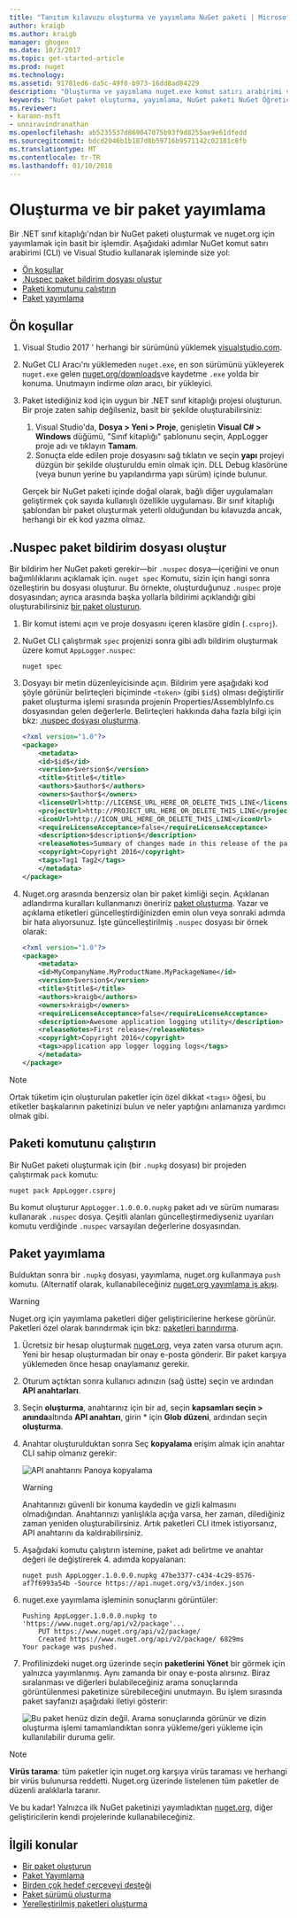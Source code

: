 ```yaml
---
title: "Tanıtım kılavuzu oluşturma ve yayımlama NuGet paketi | Microsoft Docs"
author: kraigb
ms.author: kraigb
manager: ghogen
ms.date: 10/3/2017
ms.topic: get-started-article
ms.prod: nuget
ms.technology: 
ms.assetid: 91781ed6-da5c-49f0-b973-16dd8ad84229
description: "Oluşturma ve yayımlama nuget.exe komut satırı arabirimi ve Visual Studio kullanarak bir NuGet paketi bir gözden geçirme Öğreticisi."
keywords: "NuGet paket oluşturma, yayımlama, NuGet paketi NuGet Öğreticisi"
ms.reviewer:
- karann-msft
- unniravindranathan
ms.openlocfilehash: ab5235537d869047075b93f9d8255ae9e61dfedd
ms.sourcegitcommit: bdcd2046b1b187d8b59716b9571142c02181c8fb
ms.translationtype: MT
ms.contentlocale: tr-TR
ms.lasthandoff: 01/10/2018
---
```

# <a name="create-and-publish-a-package"></a>Oluşturma ve bir paket yayımlama

Bir .NET sınıf kitaplığı'ndan bir NuGet paketi oluşturmak ve nuget.org için yayımlamak için basit bir işlemdir. Aşağıdaki adımlar NuGet komut satırı arabirimi (CLI) ve Visual Studio kullanarak işleminde size yol:

- [Ön koşullar](#install-pre-requisites)
- [.Nuspec paket bildirim dosyası oluştur](#create-the-nuspec-package-manifest-file)
- [Paketi komutunu çalıştırın](#run-the-pack-command)
- [Paket yayımlama](#publish-the-package)

## <a name="pre-requisites"></a>Ön koşullar

1. Visual Studio 2017 ' herhangi bir sürümünü yüklemek [visualstudio.com](https://www.visualstudio.com/).

1. NuGet CLI Aracı'nı yüklemeden `nuget.exe`, en son sürümünü yükleyerek `nuget.exe` gelen [nuget.org/downloads](https://nuget.org/downloads)ve kaydetme `.exe` yolda bir konuma. Unutmayın indirme *olan* aracı, bir yükleyici.

1. Paket istediğiniz kod için uygun bir .NET sınıf kitaplığı projesi oluşturun. Bir proje zaten sahip değilseniz, basit bir şekilde oluşturabilirsiniz:
    1. Visual Studio'da, **Dosya > Yeni > Proje**, genişletin **Visual C# > Windows** düğümü, "Sınıf kitaplığı" şablonunu seçin, AppLogger proje adı ve tıklayın **Tamam**.
    1. Sonuçta elde edilen proje dosyasını sağ tıklatın ve seçin **yapı** projeyi düzgün bir şekilde oluşturuldu emin olmak için. DLL Debug klasörüne (veya bunun yerine bu yapılandırma yapı sürüm) içinde bulunur.

    Gerçek bir NuGet paketi içinde doğal olarak, bağlı diğer uygulamaları geliştirmek çok sayıda kullanışlı özellikle uygulaması. Bir sınıf kitaplığı şablondan bir paket oluşturmak yeterli olduğundan bu kılavuzda ancak, herhangi bir ek kod yazma olmaz.

## <a name="create-the-nuspec-package-manifest-file"></a>.Nuspec paket bildirim dosyası oluştur

Bir bildirim her NuGet paketi gerekir&mdash;bir `.nuspec` dosya&mdash;içeriğini ve onun bağımlılıklarını açıklamak için. `nuget spec` Komutu, sizin için hangi sonra özelleştirin bu dosyası oluşturur. Bu örnekte, oluşturduğunuz `.nuspec` proje dosyasından; ayrıca arasında başka yollarla bildirimi açıklandığı gibi oluşturabilirsiniz [bir paket oluşturun](../create-packages/creating-a-package.md).

1. Bir komut istemi açın ve proje dosyasını içeren klasöre gidin (`.csproj`).

1. NuGet CLI çalıştırmak `spec` projenizi sonra gibi adlı bildirim oluşturmak üzere komut `AppLogger.nuspec`:

    ```
    nuget spec
    ```

1. Dosyayı bir metin düzenleyicisinde açın. Bildirim yere aşağıdaki kod şöyle görünür belirteçleri biçiminde `<token>` (gibi `$id$`) olması değiştirilir paket oluşturma işlemi sırasında projenin Properties/AssemblyInfo.cs dosyasından gelen değerlerle. Belirteçleri hakkında daha fazla bilgi için bkz: [.nuspec dosyası oluşturma](../create-packages/creating-a-package.md#creating-the-nuspec-file).

    ```xml
    <?xml version="1.0"?>
    <package>
        <metadata>
        <id>$id$</id>
        <version>$version$</version>
        <title>$title$</title>
        <authors>$author$</authors>
        <owners>$author$</owners>
        <licenseUrl>http://LICENSE_URL_HERE_OR_DELETE_THIS_LINE</licenseUrl>
        <projectUrl>http://PROJECT_URL_HERE_OR_DELETE_THIS_LINE</projectUrl>
        <iconUrl>http://ICON_URL_HERE_OR_DELETE_THIS_LINE</iconUrl>
        <requireLicenseAcceptance>false</requireLicenseAcceptance>
        <description>$description$</description>
        <releaseNotes>Summary of changes made in this release of the package.</releaseNotes>
        <copyright>Copyright 2016</copyright>
        <tags>Tag1 Tag2</tags>
        </metadata>
    </package>
    ```

1. Nuget.org arasında benzersiz olan bir paket kimliği seçin. Açıklanan adlandırma kuralları kullanmanızı öneririz [paket oluşturma](../create-packages/creating-a-package.md#choosing-a-unique-package-identifier-and-setting-the-version-number). Yazar ve açıklama etiketleri güncelleştirdiğinizden emin olun veya sonraki adımda bir hata alıyorsunuz. İşte güncelleştirilmiş `.nuspec` dosyası bir örnek olarak:

    ```xml
    <?xml version="1.0"?>
    <package>
        <metadata>
        <id>MyCompanyName.MyProductName.MyPackageName</id>
        <version>$version$</version>
        <title>$title$</title>
        <authors>kraigb</authors>
        <owners>kraigb</owners>
        <requireLicenseAcceptance>false</requireLicenseAcceptance>
        <description>Awesome application logging utility</description>
        <releaseNotes>First release</releaseNotes>
        <copyright>Copyright 2016</copyright>
        <tags>application app logger logging logs</tags>
        </metadata>
    </package>
    ```

> [!Note]
> Ortak tüketim için oluşturulan paketler için özel dikkat `<tags>` öğesi, bu etiketler başkalarının paketinizi bulun ve neler yaptığını anlamanıza yardımcı olmak gibi.

## <a name="run-the-pack-command"></a>Paketi komutunu çalıştırın

Bir NuGet paketi oluşturmak için (bir `.nupkg` dosyası) bir projeden çalıştırmak `pack` komutu:

```
nuget pack AppLogger.csproj
```

Bu komut oluşturur `AppLogger.1.0.0.0.nupkg` paket adı ve sürüm numarası kullanarak `.nuspec` dosya. Çeşitli alanları güncelleştirmediyseniz uyarıları komutu verdiğinde `.nuspec` varsayılan değerlerine dosyasından.

## <a name="publish-the-package"></a>Paket yayımlama

Bulduktan sonra bir `.nupkg` dosyası, yayımlama, nuget.org kullanmaya `push` komutu. (Alternatif olarak, kullanabileceğiniz [nuget.org yayımlama iş akışı](../create-packages/publish-a-package.md#publish-to-nugetorg).

> [!Warning]
> Nuget.org için yayımlama paketleri diğer geliştiricilerine herkese görünür. Paketleri özel olarak barındırmak için bkz: [paketleri barındırma](../hosting-packages/overview.md).

1. Ücretsiz bir hesap oluşturmak [nuget.org](https://www.nuget.org/users/account/LogOn?returnUrl=%2F), veya zaten varsa oturum açın. Yeni bir hesap oluşturmadan bir onay e-posta gönderir. Bir paket karşıya yüklemeden önce hesap onaylamanız gerekir.

1. Oturum açtıktan sonra kullanıcı adınızın (sağ üstte) seçin ve ardından **API anahtarları**.

1. Seçin **oluşturma**, anahtarınız için bir ad, seçin **kapsamları seçin > anında**altında **API anahtarı**, girin * için **Glob düzeni**, ardından seçin **oluşturma**.

1. Anahtar oluşturulduktan sonra Seç **kopyalama** erişim almak için anahtar CLI sahip olmanız gerekir:

    ![API anahtarını Panoya kopyalama](media/QS_Create-02-APIKey.png)

    > [!Warning]
    > Anahtarınızı güvenli bir konuma kaydedin ve gizli kalmasını olmadığından. Anahtarınızı yanlışlıkla açığa varsa, her zaman, dilediğiniz zaman yeniden oluşturabilirsiniz. Artık paketleri CLI itmek istiyorsanız, API anahtarını da kaldırabilirsiniz.

1. Aşağıdaki komutu çalıştırın istemine, paket adı belirtme ve anahtar değeri ile değiştirerek 4. adımda kopyalanan:

    ```
    nuget push AppLogger.1.0.0.0.nupkg 47be3377-c434-4c29-8576-af7f6993a54b -Source https://api.nuget.org/v3/index.json
    ```

1. nuget.exe yayımlama işleminin sonuçlarını görüntüler:

    ```
    Pushing AppLogger.1.0.0.0.nupkg to 'https://www.nuget.org/api/v2/package'...
        PUT https://www.nuget.org/api/v2/package/
        Created https://www.nuget.org/api/v2/package/ 6829ms
    Your package was pushed. 
    ```

1. Profilinizdeki nuget.org üzerinde seçin **paketlerini Yönet** bir görmek için yalnızca yayımlanmış. Aynı zamanda bir onay e-posta alırsınız. Biraz sıralanması ve diğerleri bulabileceğiniz arama sonuçlarında görüntülenmesi paketinize sürebileceğini unutmayın. Bu işlem sırasında paket sayfanızı aşağıdaki iletiyi gösterir:

    ![Bu paket henüz dizin değil. Arama sonuçlarında görünür ve dizin oluşturma işlemi tamamlandıktan sonra yükleme/geri yükleme için kullanılabilir duruma gelir.](media/QS_Create-03-NotIndexed.png)

> [!Note]
> **Virüs tarama**: tüm paketler için nuget.org karşıya virüs taraması ve herhangi bir virüs bulunursa reddetti. Nuget.org üzerinde listelenen tüm paketler de düzenli aralıklarla taranır.

Ve bu kadar! Yalnızca ilk NuGet paketinizi yayımladıktan [nuget.org](https://www.nuget.org/), diğer geliştiricilerin kendi projelerinde kullanabileceğiniz.

## <a name="related-topics"></a>İlgili konular

- [Bir paket oluşturun](../create-packages/creating-a-package.md)
- [Paket Yayımlama](../create-packages/publish-a-package.md)
- [Birden çok hedef çerçeveyi desteği](../create-packages/supporting-multiple-target-frameworks.md)
- [Paket sürümü oluşturma](../reference/package-versioning.md)
- [Yerelleştirilmiş paketleri oluşturma](../create-packages/creating-localized-packages.md)
